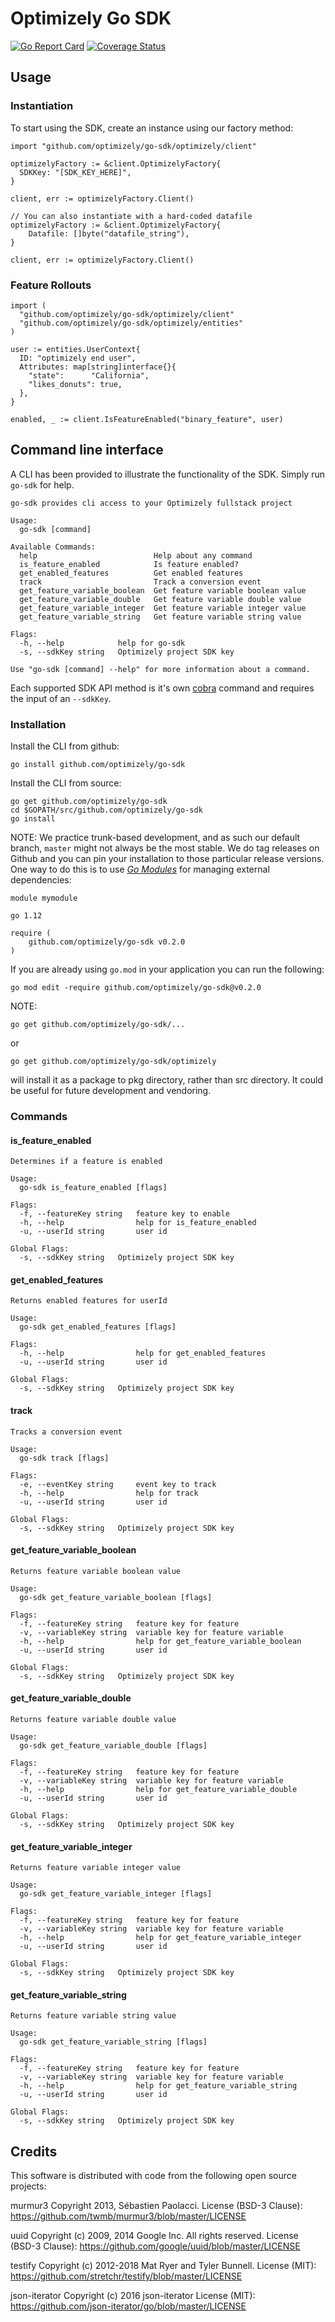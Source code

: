 # Optimizely Go SDK

[![Go Report Card](https://goreportcard.com/badge/github.com/optimizely/go-sdk)](https://goreportcard.com/report/github.com/optimizely/go-sdk)
[![Coverage Status](https://coveralls.io/repos/github/optimizely/go-sdk/badge.svg?branch=go-alpha)](https://coveralls.io/github/optimizely/go-sdk?branch=go-alpha)

## Usage

### Instantiation
To start using the SDK, create an instance using our factory method:

```
import "github.com/optimizely/go-sdk/optimizely/client"

optimizelyFactory := &client.OptimizelyFactory{
  SDKKey: "[SDK_KEY_HERE]",
}

client, err := optimizelyFactory.Client()

// You can also instantiate with a hard-coded datafile
optimizelyFactory := &client.OptimizelyFactory{
	Datafile: []byte("datafile_string"),
}

client, err := optimizelyFactory.Client()

```

### Feature Rollouts
```
import (
  "github.com/optimizely/go-sdk/optimizely/client"
  "github.com/optimizely/go-sdk/optimizely/entities"
)

user := entities.UserContext{
  ID: "optimizely end user",
  Attributes: map[string]interface{}{
    "state":      "California",
    "likes_donuts": true,
  },
}

enabled, _ := client.IsFeatureEnabled("binary_feature", user)
```

## Command line interface
A CLI has been provided to illustrate the functionality of the SDK. Simply run `go-sdk` for help.
```$sh
go-sdk provides cli access to your Optimizely fullstack project

Usage:
  go-sdk [command]

Available Commands:
  help                          Help about any command
  is_feature_enabled            Is feature enabled?
  get_enabled_features          Get enabled features
  track                         Track a conversion event
  get_feature_variable_boolean  Get feature variable boolean value
  get_feature_variable_double   Get feature variable double value
  get_feature_variable_integer  Get feature variable integer value
  get_feature_variable_string   Get feature variable string value

Flags:
  -h, --help            help for go-sdk
  -s, --sdkKey string   Optimizely project SDK key

Use "go-sdk [command] --help" for more information about a command.
```

Each supported SDK API method is it's own [cobra](https://github.com/spf13/cobra) command and requires the
input of an `--sdkKey`.

### Installation
Install the CLI from github:

```$sh
go install github.com/optimizely/go-sdk
```

Install the CLI from source:
```$sh
go get github.com/optimizely/go-sdk
cd $GOPATH/src/github.com/optimizely/go-sdk
go install
```

NOTE:
We practice trunk-based development, and as such our default branch, `master` might not always be the most stable. We do tag releases on Github and you can pin your installation to those particular release versions. One way to do this is to use [*Go Modules*](https://blog.golang.org/using-go-modules) for managing external dependencies:

```
module mymodule

go 1.12

require (
	github.com/optimizely/go-sdk v0.2.0
)
```

If you are already using `go.mod` in your application you can run the following:

```
go mod edit -require github.com/optimizely/go-sdk@v0.2.0
```

NOTE:
```$sh
go get github.com/optimizely/go-sdk/...
```
or
```$sh
go get github.com/optimizely/go-sdk/optimizely
```
will install it as a package to pkg directory, rather than src directory. It could be useful for future development and vendoring.

### Commands

#### is_feature_enabled
```
Determines if a feature is enabled

Usage:
  go-sdk is_feature_enabled [flags]

Flags:
  -f, --featureKey string   feature key to enable
  -h, --help                help for is_feature_enabled
  -u, --userId string       user id

Global Flags:
  -s, --sdkKey string   Optimizely project SDK key
  ```

#### get_enabled_features
```
Returns enabled features for userId

Usage:
  go-sdk get_enabled_features [flags]

Flags:
  -h, --help                help for get_enabled_features
  -u, --userId string       user id

Global Flags:
  -s, --sdkKey string   Optimizely project SDK key
  ```

#### track
```
Tracks a conversion event

Usage:
  go-sdk track [flags]

Flags:
  -e, --eventKey string     event key to track
  -h, --help                help for track
  -u, --userId string       user id

Global Flags:
  -s, --sdkKey string   Optimizely project SDK key
  ```

#### get_feature_variable_boolean
```
Returns feature variable boolean value

Usage:
  go-sdk get_feature_variable_boolean [flags]

Flags:
  -f, --featureKey string   feature key for feature
  -v, --variableKey string  variable key for feature variable
  -h, --help                help for get_feature_variable_boolean
  -u, --userId string       user id

Global Flags:
  -s, --sdkKey string   Optimizely project SDK key
  ```

#### get_feature_variable_double
```
Returns feature variable double value

Usage:
  go-sdk get_feature_variable_double [flags]

Flags:
  -f, --featureKey string   feature key for feature
  -v, --variableKey string  variable key for feature variable
  -h, --help                help for get_feature_variable_double
  -u, --userId string       user id

Global Flags:
  -s, --sdkKey string   Optimizely project SDK key
  ```

#### get_feature_variable_integer
```
Returns feature variable integer value

Usage:
  go-sdk get_feature_variable_integer [flags]

Flags:
  -f, --featureKey string   feature key for feature
  -v, --variableKey string  variable key for feature variable
  -h, --help                help for get_feature_variable_integer
  -u, --userId string       user id

Global Flags:
  -s, --sdkKey string   Optimizely project SDK key
  ```

#### get_feature_variable_string
```
Returns feature variable string value

Usage:
  go-sdk get_feature_variable_string [flags]

Flags:
  -f, --featureKey string   feature key for feature
  -v, --variableKey string  variable key for feature variable
  -h, --help                help for get_feature_variable_string
  -u, --userId string       user id

Global Flags:
  -s, --sdkKey string   Optimizely project SDK key
  ```

## Credits

This software is distributed with code from the following open source projects:

murmur3
Copyright 2013, Sébastien Paolacci.
License (BSD-3 Clause): https://github.com/twmb/murmur3/blob/master/LICENSE

uuid
Copyright (c) 2009, 2014 Google Inc. All rights reserved.
License (BSD-3 Clause): https://github.com/google/uuid/blob/master/LICENSE

testify
Copyright (c) 2012-2018 Mat Ryer and Tyler Bunnell.
License (MIT): https://github.com/stretchr/testify/blob/master/LICENSE

json-iterator
Copyright (c) 2016 json-iterator
License (MIT): https://github.com/json-iterator/go/blob/master/LICENSE
